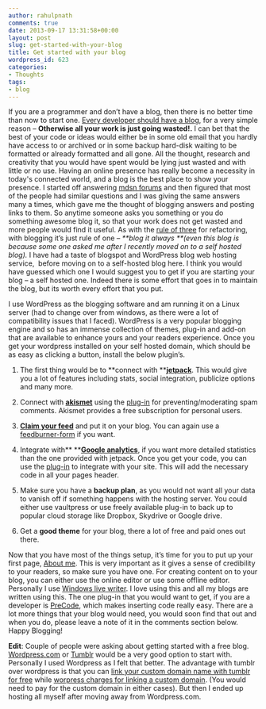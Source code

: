```yaml
---
author: rahulpnath
comments: true
date: 2013-09-17 13:31:58+00:00
layout: post
slug: get-started-with-your-blog
title: Get started with your blog
wordpress_id: 623
categories:
- Thoughts
tags:
- blog
---
```


If you are a programmer and don’t have a blog, then there is no better time than now to start one. [Every developer should have a blog](http://channel9.msdn.com/Shows/HanselminutesOn9/Hanselminutes-on-9-Social-Networking-for-Developers-Part-1-Every-Developer-Needs-a-Blog), for a very simple reason – **Otherwise all your work is just going wasted!.** I can bet that the best of your code or ideas would either be in some old email that you hardly have access to or archived or in some backup hard-disk waiting to be formatted or already formatted and all gone. All the thought, research and creativity that you would have spent would be lying just wasted and with little or no use. Having an online presence has really become a necessity in today's connected world, and a blog is the best place to show your presence. I started off answering [mdsn forums](http://rahulpnath.com/blog/stars-do-count/) and then figured that most of the people had similar questions and I was giving the same answers many a times, which gave me the thought of blogging answers and posting links to them. So anytime someone asks you something or you do something awesome blog it, so that your work does not get wasted and more people would find it useful. As with the [rule of three](http://en.wikipedia.org/wiki/Rule_of_three_(computer_programming)) for refactoring, with blogging it’s just rule of one – _**blog it always **(_even this blog is because some one asked me after I recently moved on to a self hosted blog_)._
I have had a taste of blogspot and WordPress blog web hosting service,  before moving on to a self-hosted blog here. I think you would have guessed which one I would suggest you to get if you are starting your blog – a self hosted one. Indeed there is some effort that goes in to maintain the blog, but its worth every effort that you put.

I use WordPress as the blogging software and am running it on a Linux server (had to change over from windows, as there were a lot of compatibility issues that I faced). WordPress is a very popular blogging engine and so has an immense collection of themes, plug-in and add-on that are available to enhance yours and your readers experience. Once you get your wordpress installed on your self hosted domain, which should be as easy as clicking a button, install the below plugin’s.



	
  1. The first thing would be to **connect with **[**jetpack**](http://jetpack.me/). This would give you a lot of features including stats, social integration, publicize options and many more.

	
  2. Connect with [**akismet**](http://akismet.com/) using the [plug-in](http://wordpress.org/plugins/akismet/) for preventing/moderating spam comments. Akismet provides a free subscription for personal users.

	
  3. [**Claim your feed**](http://feedburner.google.com/) and put it on your blog. You can again use a [feedburner-form](http://wordpress.org/plugins/feedburner-form/) if you want.

	
  4. Integrate with** **[**Google analytics**](http://www.google.com/analytics/), if you want more detailed statistics than the one provided with jetpack. Once you get your code, you can use the [plug-in](http://wordpress.org/plugins/googleanalytics/) to integrate with your site. This will add the necessary code in all your pages header.

	
  5. Make sure you have a **backup plan**, as you would not want all your data to vanish off if something happens with the hosting server. You could either use vaultpress or use freely available plug-in to back up to popular cloud storage like Dropbox, Skydrive or Google drive.

	
  6. Get a **good theme** for your blog, there a lot of free and paid ones out there.


Now that you have most of the things setup, it’s time for you to put up your first page, [About me](http://rahulpnath.com/blog/about/). This is very important as it gives a sense of credibility to your readers, so make sure you have one. For creating content on to your blog, you can either use the online editor or use some offline editor. Personally I use [Windows live writer](http://www.microsoft.com/en-in/download/details.aspx?id=8621). I love using this and all my blogs are written using this. The one plug-in that you would want to get, if you are a developer is [PreCode](http://precode.codeplex.com/), which makes inserting code really easy.
There are a lot more things that your blog would need, you would soon find that out and when you do, please leave a note of it in the comments section below. Happy Blogging!

**Edit**: Couple of people were asking about getting started with a free blog. [Wordpress.com](http://wordpress.com/) or [Tumblr](https://www.tumblr.com/) would be a very good option to start with. Personally I used Wordpress as I felt that better. The advantage with tumblr over wordpress is that you can [link your custom domain name with tumblr for free](http://www.tumblr.com/docs/en/custom_domains) while [worpress charges for linking a custom domain](http://en.support.wordpress.com/domains/map-existing-domain/). (You would need to pay for the custom domain in either cases). But then I ended up hosting all myself after moving away from Wordpress.com.
